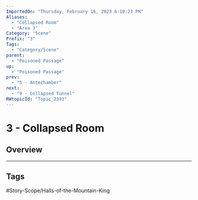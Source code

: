```yaml
---
ImportedOn: "Thursday, February 16, 2023 6:10:23 PM"
Aliases:
  - "Collapsed Room"
  - "Area 3"
Category: "Scene"
Prefix: "3"
Tags:
  - "Category/Scene"
parent:
  - "Poisoned Passage"
up:
  - "Poisoned Passage"
prev:
  - "5 - Antechamber"
next:
  - "9 - Collapsed Tunnel"
RWtopicId: "Topic_2393"
---
```

# 3 - Collapsed Room
## Overview

---
## Tags
#Story-Scope/Halls-of-the-Mountain-King

